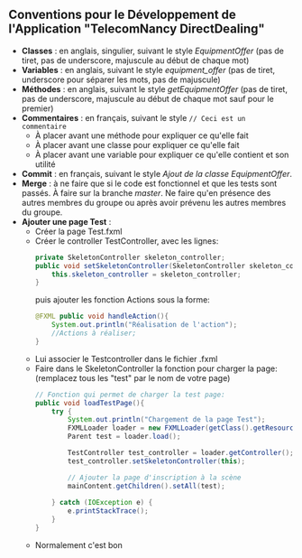 ## Conventions pour le Développement de l'Application "TelecomNancy DirectDealing"

- **Classes** : en anglais, singulier, suivant le style *EquipmentOffer* (pas de tiret, pas de underscore, majuscule au début de chaque mot)
- **Variables** : en anglais, suivant le style *equipment_offer* (pas de tiret, underscore pour séparer les mots, pas de majuscule)
- **Méthodes** : en anglais, suivant le style *getEquipmentOffer* (pas de tiret, pas de underscore, majuscule au début de chaque mot sauf pour le premier)
- **Commentaires** : en français, suivant le style `// Ceci est un commentaire`
  - À placer avant une méthode pour expliquer ce qu'elle fait
  - À placer avant une classe pour expliquer ce qu'elle fait
  - À placer avant une variable pour expliquer ce qu'elle contient et son utilité
- **Commit** : en français, suivant le style *Ajout de la classe EquipmentOffer*.
- **Merge** : à ne faire que si le code est fonctionnel et que les tests sont passés. À faire sur la branche *master*. Ne faire qu'en présence des autres membres du groupe ou après avoir prévenu les autres membres du groupe.
- **Ajouter une page Test** : 
  - Créer la page Test.fxml
  - Créer le controller TestController, avec les lignes: 
    ```java
    private SkeletonController skeleton_controller;
    public void setSkeletonController(SkeletonController skeleton_controller){
        this.skeleton_controller = skeleton_controller;
    }
    ```
    puis ajouter les fonction Actions sous la forme:
    ```java
    @FXML public void handleAction(){
        System.out.println("Réalisation de l'action");
        //Actions à réaliser;
    }
    ```
  - Lui associer le Testcontroller dans le fichier .fxml
  - Faire dans le SkeletonController la fonction pour charger la page: (remplacez tous les "test" par le nom de votre page)
    ```java
    // Fonction qui permet de charger la test page:
    public void loadTestPage(){
        try {
            System.out.println("Chargement de la page Test");
            FXMLLoader loader = new FXMLLoader(getClass().getResource("/eu/telecomnancy/labfx/TestPage.fxml"));
            Parent test = loader.load();

            TestController test_controller = loader.getController();
            test_controller.setSkeletonController(this);

            // Ajouter la page d'inscription à la scène
            mainContent.getChildren().setAll(test);
            
        } catch (IOException e) {
            e.printStackTrace();
        }
    }
    ```
  - Normalement c'est bon
